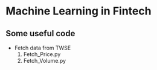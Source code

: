 # Machine Learning in Fintech

## Some useful code
* Fetch data from TWSE <br />
  1. Fetch_Price.py <br />
  2. Fetch_Volume.py <br />
